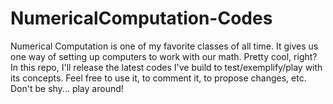 # NumericalComputation-Codes
Numerical Computation is one of my favorite classes of all time. It gives us one way of setting up computers to work with our math. Pretty cool, right? In this repo, I'll release the latest codes I've build to test/exemplify/play with its concepts. Feel free to use it, to comment it, to propose changes, etc. Don't be shy... play around!
